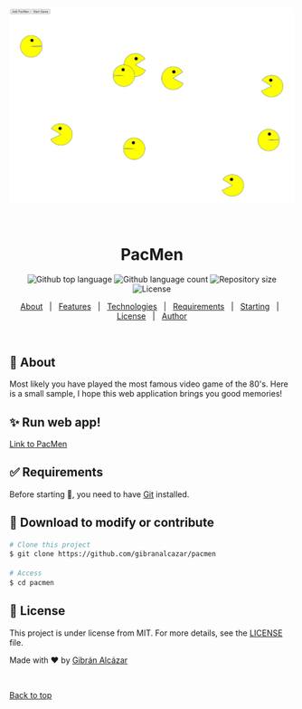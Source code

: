 <div align="center" id="top"> 
  <img src="images/PacMen1.jpg" alt="PacMen" />

  &#xa0;

  <!-- <a href="https://pacmen.netlify.app">Demo</a> -->
</div>

<h1 align="center">PacMen</h1>

<p align="center">
  <img alt="Github top language" src="https://img.shields.io/github/languages/top/gibranalcazar/pacmen?color=56BEB8">

  <img alt="Github language count" src="https://img.shields.io/github/languages/count/gibranalcazar/pacmen?color=56BEB8">

  <img alt="Repository size" src="https://img.shields.io/github/repo-size/gibranalcazar/pacmen?color=56BEB8">

  <img alt="License" src="https://img.shields.io/github/license/gibranalcazar/pacmen?color=56BEB8">

  <!-- <img alt="Github issues" src="https://img.shields.io/github/issues/gibranalcazar/pacmen?color=56BEB8" /> -->

  <!-- <img alt="Github forks" src="https://img.shields.io/github/forks/gibranalcazar/pacmen?color=56BEB8" /> -->

  <!-- <img alt="Github stars" src="https://img.shields.io/github/stars/gibranalcazar/pacmen?color=56BEB8" /> -->
</p>

<!-- Status -->

<!-- <h4 align="center"> 
	🚧  PacMen 🚀 Under construction...  🚧
</h4> 

<hr> -->

<p align="center">
  <a href="#dart-about">About</a> &#xa0; | &#xa0; 
  <a href="#sparkles-features">Features</a> &#xa0; | &#xa0;
  <a href="#rocket-technologies">Technologies</a> &#xa0; | &#xa0;
  <a href="#white_check_mark-requirements">Requirements</a> &#xa0; | &#xa0;
  <a href="#checkered_flag-starting">Starting</a> &#xa0; | &#xa0;
  <a href="#memo-license">License</a> &#xa0; | &#xa0;
  <a href="https://github.com/gibranalcazar" target="_blank">Author</a>
</p>

<br>

## :dart: About ##

Most likely you have played the most famous video game of the 80's. Here is a small sample, I hope this web application brings you good memories!

## :sparkles: Run web app! ##

<brk>
<a href="https://gibranalcazar.github.io/PacMen" target="_blank">Link to PacMen</a>


## :white_check_mark: Requirements ##

Before starting :checkered_flag:, you need to have [Git](https://git-scm.com) installed.

## :checkered_flag: Download to modify or contribute ##

```bash
# Clone this project
$ git clone https://github.com/gibranalcazar/pacmen

# Access
$ cd pacmen


```

## :memo: License ##

This project is under license from MIT. For more details, see the [LICENSE](LICENSE.md) file.


Made with :heart: by <a href="https://github.com/gibranalcazar" target="_blank">Gibrán Alcázar</a>

&#xa0;

<a href="#top">Back to top</a>

